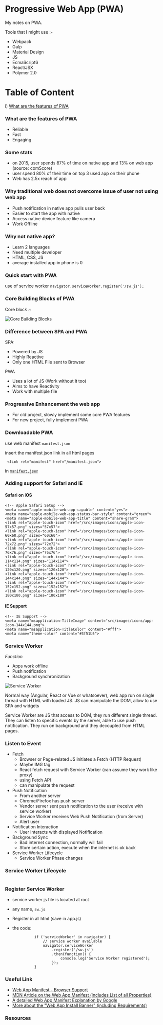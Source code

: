 # Progressive Web App (PWA)
My notes on PWA. 

Tools that I might use :-
* Webpack
* Gulp
* Material Design
* JS
* EcmaScript6
* React/JSX
* Polymer 2.0

# Table of Content
i)	[What are the features of PWA](#feature)

### What are the features of PWA <a name="feature"></a>
* Reliable
* Fast
* Engaging

### Some stats
- on 2015, user spends 87% of time on native app and 13% on web app (source: comScore)
- user spend 80% of their time on top 3 used app on their phone
- Web has 2.5x reach of app

### Why traditional web does not overcome issue of user not using web app
* Push notification in native app pulls user back 
* Easier to start the app with native
* Access native device feature like camera
* Work Offline 

### Why not native app?
* Learn 2 languages
* Need multiple developer
* HTML, CSS, JS
* average installed app in phone is 0

### Quick start with PWA
use of service worker `navigator.serviceWorker.register('/sw.js');`

### Core Building Blocks of PWA
Core block ~

![Core Building Blocks](./img/core-building-blocks.png) 

### Difference between SPA and PWA
SPA:
- Powered by JS
- Highly Reactive
- Only one HTML File sent to Browser

PWA
- Uses a lot of JS (Work without it too)
- Aims to have Reactivity
- Work with multiple file

### Progressive Enhancement the web app
- For old project, slowly implement some core PWA features
- For new project, fully implement PWA

### Downloadable PWA
use web manifest `manifest.json`

insert the manifest.json link in all html pages

`  <link rel="manifest" href="/manifest.json"> `

in [`manifest.json`](https://gist.github.com/superoo7/399b7646c10581eb3f03b59d80ac03d4.js)

### Adding support for Safari and IE
#### Safari on iOS
  	<!-- Apple Safari Setup -->
    <meta name="apple-mobile-web-app-capable" content="yes">
    <meta name="apple-mobile-web-app-status-bar-style" content="green">
    <meta name="apple-mobile-web-app-title" content="share-gram">
    <link rel="apple-touch-icon" href="/src/images/icons/apple-icon-57x57.png" sizes="57x57">
    <link rel="apple-touch-icon" href="/src/images/icons/apple-icon-60x60.png" sizes="60x60">
    <link rel="apple-touch-icon" href="/src/images/icons/apple-icon-72x72.png" sizes="72x72">
    <link rel="apple-touch-icon" href="/src/images/icons/apple-icon-76x76.png" sizes="76x76"> 
    <link rel="apple-touch-icon" href="/src/images/icons/apple-icon-114x114.png" sizes="114x114">
    <link rel="apple-touch-icon" href="/src/images/icons/apple-icon-120x120.png" sizes="120x120">
    <link rel="apple-touch-icon" href="/src/images/icons/apple-icon-144x144.png" sizes="144x144">
    <link rel="apple-touch-icon" href="/src/images/icons/apple-icon-152x152.png" sizes="152x152">
    <link rel="apple-touch-icon" href="/src/images/icons/apple-icon-180x180.png" sizes="180x180"

#### IE Support
    <!-- IE Support -->
    <meta name="msapplication-TitleImage" content="src/images/icons/app-icon-144x144.png">
    <meta name="msapplication-TitleColor" content="#fff">
    <meta name="theme-color" content="#3f51b5">

### Service Worker
_Function_
* Apps work offline
* Push notification
* Background synchronization

![Service Worker](/img/service-worker.png)

Normal way (Angular, React or Vue or whatsoever), web app run on single thread with HTML with loaded JS. JS can manipulate the DOM, allow to use SPA and widgets

Service Worker are JS that access to DOM, they run different single thread. They can listen to specific events by the server, able to use push notification. They run on background and they decoupled from HTML pages.

### Listen to Event
* Fetch
	- Browser or Page-related JS initiates a Fetch (HTTP Request)
	- Maybe IMG tag 
	- React fetch request with Service Worker (can assume they work like proxy)
	- using Fetch API
	- can manipulate the request
* Push Notification
	- From another server
	- Chrome/Firefox has push server
	- Vendor server sent push notification to the user (receive with service worker)
	- Service Worker receives Web Push Notification (from Server)
	- Alert user 
* Notification Interaction
	- User interacts with displayed Notification
* Background Sync
	- Bad internet connection, normally will fail
	- Store certain action, execute when the internet is ok back
* Service Worker Lifecycle
	- Service Worker Phase changes

### Service Worker Lifecycle
![]()

### Register Service Worker
- service worker js file is located at root
- any name, `sw.js`
- Register in all html (save in app.js)
- the code: 

				if ('serviceWorker' in navigator) {
					// service worker available
					navigator.serviceWorker
						.register('/sw.js')
						.then(function() {
							console.log('Service Worker registered');
						});
				}



### Useful Link
* [Web App Manifest - Browser Support](http://caniuse.com/#feat=web-app-manifest)
* [MDN Article on the Web App Manifest (includes List of all Properties)](https://developer.mozilla.org/en-US/docs/Web/Manifest)
* [A detailed Web App Manifest Explanation by Google](https://developers.google.com/web/fundamentals/engage-and-retain/web-app-manifest/)
* [More about the "Web App Install Banner" (including Requirements)](https://developers.google.com/web/fundamentals/engage-and-retain/app-install-banners/)

### Resources

